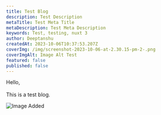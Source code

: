 ```yaml
---
title: Test Blog
description: Test Description
metaTitle: Test Meta Title
metaDescription: Test Meta Description
keywords: Test, testing, nuxt 3
author: Deeptanshu
createdAt: 2023-10-06T10:37:53.207Z
coverImg: /img/screenshot-2023-10-06-at-2.30.15-pm-2-.png
coverImgAlt: Image Alt Test
featured: false
published: false
---
```

H﻿ello, \
\
T﻿his is a test blog.

![Image Added](/img/screenshot-2023-10-06-at-2.30.15-pm-2-.png "Image TItle")